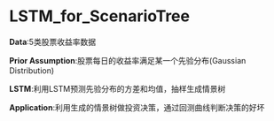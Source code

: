 # LSTM_for_ScenarioTree
**Data**:5类股票收益率数据

**Prior Assumption**:股票每日的收益率满足某一个先验分布(Gaussian Distribution)

**LSTM**:利用LSTM预测先验分布的方差和均值，抽样生成情景树

**Application**:利用生成的情景树做投资决策，通过回测曲线判断决策的好坏
